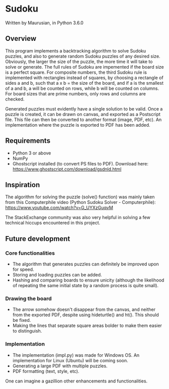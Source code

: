 # Sudoku

Written by Maurusian, in Python 3.6.0

## Overview
This program implements a backtracking algorithm to solve Sudoku puzzles, and also to generate random Sudoku puzzles of any desired size.
Obviously, the larger the size of the puzzle, the more time it will take to solve or generate. The full rules of Sudoku are impemented if the board size is a perfect square. For composite numbers, the third Sudoku rule is implemented with rectangles instead of squares, by choosing a rectangle of sides a and b, such that a x b = the size of the board, and if a is the smallest of a and b, a will be counted on rows, while b will be counted on columns. For board sizes that are prime numbers, only rows and columns are checked.

Generated puzzles must evidently have a single solution to be valid. Once a puzzle is created, it can be drawn on canvas, and exported
as a Postscript file. This file can then be converted to another format (image, PDF, etc). An implementation where the puzzle is exported
to PDF has been added.

## Requirements
- Python 3 or above
- NumPy
- Ghostscript installed (to convert PS files to PDF). Download here: https://www.ghostscript.com/download/gsdnld.html

## Inspiration
The algorithm for solving the puzzle (solve() function) was mainly taken from this Computerphile video (Python Sudoku Solver - Computerphile): 
https://www.youtube.com/watch?v=G_UYXzGuqvM

The StackExchange community was also very helpful in solving a few technical hiccups encountered in this project.

## Future development

### Core functionalities
- The algorithm that generates puzzles can definitely be improved upon for speed.
- Storing and loading puzzles can be added.
- Hashing and comparing boards to ensure unicity (although the likelihood of repeating the same initial state by a random process is quite small).

### Drawing the board
- The arrow somehow doesn't disappear from the canvas, and neither from the exported PDF, despite using hideturtle() and ht(). This should be fixed.
- Making the lines that separate square areas bolder to make them easier to distinguish.

### Implementation
- The implementation (impl.py) was made for Windows OS. An implementation for Linux (Ubuntu) will be coming soon.
- Generating a large PDF with multiple puzzles.
- PDF formatting (text, style, etc).

One can imagine a gazillion other enhancements and functionalities.
